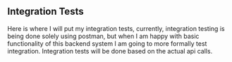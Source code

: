 ## Integration Tests
Here is where I will put my integration tests, currently, integration testing is being done solely using postman, but when I am happy with basic functionality of this backend system I am going to more formally test integration. Integration tests
will be done based on the actual api calls.